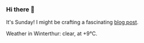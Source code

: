 ### Hi there :wave:

It's Sunday! I might be crafting a fascinating [blog post](https://www.benjaminwuethrich.dev).

Weather in Winterthur: clear, at +9°C.
